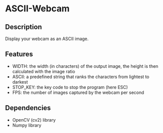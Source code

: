 # ASCII-Webcam

## Description
Display your webcam as an ASCII image.

## Features
- WIDTH: the width (in characters) of the output image, the height is then calculated with the image ratio
- ASCII: a predefined string that ranks the characters from lightest to darkest
- STOP_KEY: the key code to stop the program (here ESC)
- FPS: the number of images captured by the webcam per second

## Dependencies
- OpenCV (cv2) library
- Numpy library